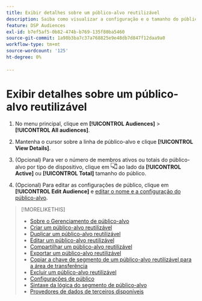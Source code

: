 ```yaml
---
title: Exibir detalhes sobre um público-alvo reutilizável
description: Saiba como visualizar a configuração e o tamanho do público-alvo para um público reutilizável.
feature: DSP Audiences
exl-id: b7ef5af5-0b82-474b-b769-135f80ba5460
source-git-commit: 1a98b3ba7c37a768825e9e48db7d847f12daa9a0
workflow-type: tm+mt
source-wordcount: '125'
ht-degree: 0%

---
```


# Exibir detalhes sobre um público-alvo reutilizável

1. No menu principal, clique em **[!UICONTROL Audiences]** > **[!UICONTROL All audiences]**.

1. Mantenha o cursor sobre a linha de público-alvo e clique **[!UICONTROL View Details]**.

1. (Opcional) Para ver o número de membros ativos ou totais do público-alvo por tipo de dispositivo, clique em ![Detalhamento do dispositivo](/help/dsp/assets/device-breakdown.png) ao lado da **[!UICONTROL Active]** ou **[!UICONTROL Total]** tamanho do público.

1. (Opcional) Para editar as configurações de público, clique em **[!UICONTROL Edit Audience]** e [editar o nome e a configuração do público-alvo](reusable-audience-edit.md).

>[!MORELIKETHIS]
>
>* [Sobre o Gerenciamento de público-alvo](audience-about.md)
>* [Criar um público-alvo reutilizável](reusable-audience-create.md)
>* [Duplicar um público-alvo reutilizável](reusable-audience-duplicate.md)
>* [Editar um público-alvo reutilizável](reusable-audience-edit.md)
>* [Compartilhar um público-alvo reutilizável](reusable-audience-share.md)
>* [Exportar um público-alvo reutilizável](reusable-audience-export.md)
>* [Copiar a chave de segmento de um público-alvo reutilizável para a área de transferência](reusable-audience-clipboard.md)
>* [Excluir um público-alvo reutilizável](reusable-audience-delete.md)
>* [Configurações de público](audience-settings.md)
>* [Sintaxe da lógica do segmento de público-alvo](audience-segment-logic-syntax.md)
>* [Provedores de dados de terceiros disponíveis](third-party-data-providers.md)

